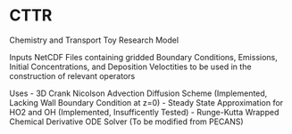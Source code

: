 # CTTR
Chemistry and Transport Toy Research Model

Inputs NetCDF Files containing gridded Boundary Conditions, Emissions, Initial Concentrations, and Deposition Veloctities
to be used in the construction of relevant operators 

Uses  - 3D Crank Nicolson Advection Diffusion Scheme (Implemented, Lacking Wall Boundary Condition at z=0)
      - Steady State Approximation for HO2 and OH (Implemented, Insufficently Tested)
      - Runge-Kutta Wrapped Chemical Derivative ODE Solver (To be modified from PECANS) 
      
